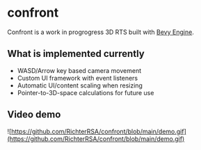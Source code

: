 # confront
Confront is a work in progrogress 3D RTS built with [Bevy Engine](https://bevyengine.org/).

## What is implemented currently
- WASD/Arrow key based camera movement
- Custom UI framework with event listeners
- Automatic UI/content scaling when resizing
- Pointer-to-3D-space calculations for future use

## Video demo
![https://github.com/RichterRSA/confront/blob/main/demo.gif](https://github.com/RichterRSA/confront/blob/main/demo.gif)
